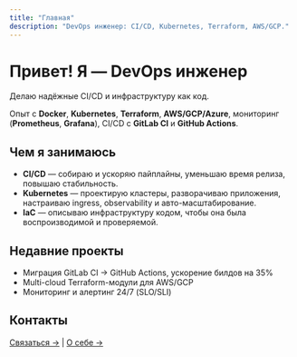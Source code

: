 ```yaml
---
title: "Главная"
description: "DevOps инженер: CI/CD, Kubernetes, Terraform, AWS/GCP."
---
```


# Привет! Я — DevOps инженер

Делаю надёжные CI/CD и инфраструктуру как код.

Опыт с **Docker**, **Kubernetes**, **Terraform**, **AWS/GCP/Azure**, мониторинг (**Prometheus**, **Grafana**), CI/CD с **GitLab CI** и **GitHub Actions**.

## Чем я занимаюсь

- **CI/CD** — собираю и ускоряю пайплайны, уменьшаю время релиза, повышаю стабильность.
- **Kubernetes** — проектирую кластеры, разворачиваю приложения, настраиваю ingress, observability и авто-масштабирование.
- **IaC** — описываю инфраструктуру кодом, чтобы она была воспроизводимой и проверяемой.

## Недавние проекты

- Миграция GitLab CI → GitHub Actions, ускорение билдов на 35%
- Multi-cloud Terraform-модули для AWS/GCP
- Мониторинг и алертинг 24/7 (SLO/SLI)

## Контакты

[Связаться →](/contacts/) | [О себе →](/about/)
